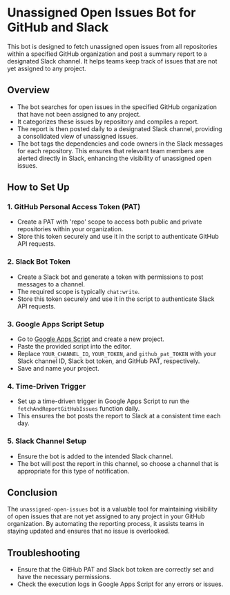 # Unassigned Open Issues Bot for GitHub and Slack

This bot is designed to fetch unassigned open issues from all repositories within a specified GitHub organization and post a summary report to a designated Slack channel. It helps teams keep track of issues that are not yet assigned to any project.

## Overview

- The bot searches for open issues in the specified GitHub organization that have not been assigned to any project.
- It categorizes these issues by repository and compiles a report.
- The report is then posted daily to a designated Slack channel, providing a consolidated view of unassigned issues.
- The bot tags the dependencies and code owners in the Slack messages for each repository. This ensures that relevant team members are alerted directly in Slack, enhancing the visibility of unassigned open issues.

## How to Set Up

### 1. GitHub Personal Access Token (PAT)

- Create a PAT with 'repo' scope to access both public and private repositories within your organization.
- Store this token securely and use it in the script to authenticate GitHub API requests.

### 2. Slack Bot Token

- Create a Slack bot and generate a token with permissions to post messages to a channel.
- The required scope is typically `chat:write`.
- Store this token securely and use it in the script to authenticate Slack API requests.

### 3. Google Apps Script Setup

- Go to [Google Apps Script](https://script.google.com/) and create a new project.
- Paste the provided script into the editor.
- Replace `YOUR_CHANNEL_ID`, `YOUR_TOKEN`, and `github_pat_TOKEN` with your Slack channel ID, Slack bot token, and GitHub PAT, respectively.
- Save and name your project.

### 4. Time-Driven Trigger

- Set up a time-driven trigger in Google Apps Script to run the `fetchAndReportGitHubIssues` function daily.
- This ensures the bot posts the report to Slack at a consistent time each day.

### 5. Slack Channel Setup

- Ensure the bot is added to the intended Slack channel.
- The bot will post the report in this channel, so choose a channel that is appropriate for this type of notification.

## Conclusion

The `unassigned-open-issues` bot is a valuable tool for maintaining visibility of open issues that are not yet assigned to any project in your GitHub organization. By automating the reporting process, it assists teams in staying updated and ensures that no issue is overlooked.

## Troubleshooting

- Ensure that the GitHub PAT and Slack bot token are correctly set and have the necessary permissions.
- Check the execution logs in Google Apps Script for any errors or issues.
